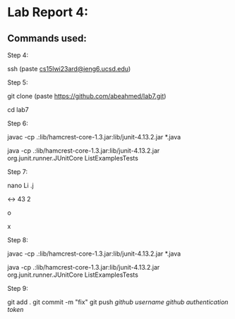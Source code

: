 
# Lab Report 4: 

## Commands used: ##

Step 4:

ssh <cmd v> (paste cs15lwi23ard@ieng6.ucsd.edu)

Step 5:

git clone <cmd v> (paste https://github.com/abeahmed/lab7.git)

cd lab7
  
Step 6:

<up><up><up><up><up><up><up><up><up><up><up><up><up><up><up><up> <enter>
  
javac -cp .:lib/hamcrest-core-1.3.jar:lib/junit-4.13.2.jar *.java
  
<up><up><up><up><up><up><up><up><up><up><up><up><up><up><up><up> <enter>
  
java -cp .:lib/hamcrest-core-1.3.jar:lib/junit-4.13.2.jar org.junit.runner.JUnitCore ListExamplesTests
  
Step 7:
  
nano Li <tab> .j <tab> <enter>
  
<control> <shift> <-> 43 <right><right><right><right><right><right><right><right><right><right><right><right> <backspace> 2
 
<control> o <enter>

<control> x <enter>
  
Step 8:
  
<up><up><up><up> <enter>
  
javac -cp .:lib/hamcrest-core-1.3.jar:lib/junit-4.13.2.jar *.java
  
<up><up><up><up> <enter>
  
java -cp .:lib/hamcrest-core-1.3.jar:lib/junit-4.13.2.jar org.junit.runner.JUnitCore ListExamplesTests

Step 9:
  
git add . <enter>
git commit -m "fix" <enter>
git push <enter>
*github username* <enter>
*github authentication token* <enter>
  


          
          
          

          
          
          
          

          
          
          
          

          
          
          
          
